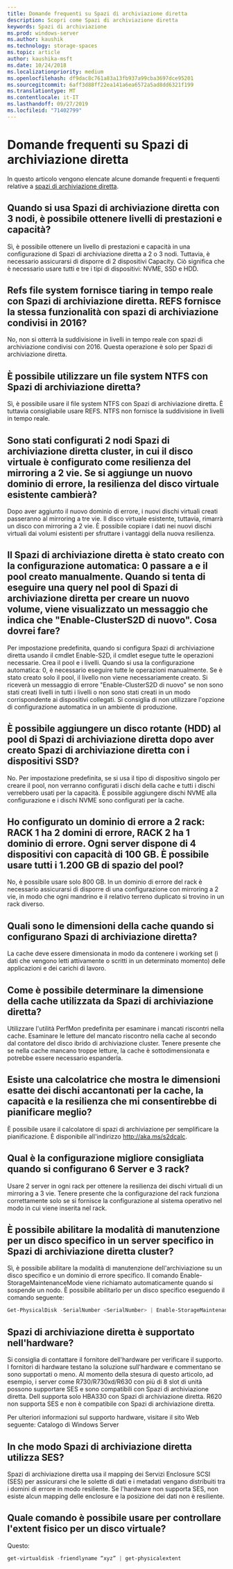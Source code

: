 ```yaml
---
title: Domande frequenti su Spazi di archiviazione diretta
description: Scopri come Spazi di archiviazione diretta
keywords: Spazi di archiviazione
ms.prod: windows-server
ms.author: kaushik
ms.technology: storage-spaces
ms.topic: article
author: kaushika-msft
ms.date: 10/24/2018
ms.localizationpriority: medium
ms.openlocfilehash: df9dac8c761a83a13fb937a99cba3697dce95201
ms.sourcegitcommit: 6aff3d88ff22ea141a6ea6572a5ad8dd6321f199
ms.translationtype: MT
ms.contentlocale: it-IT
ms.lasthandoff: 09/27/2019
ms.locfileid: "71402799"
---
```

# <a name="storage-spaces-direct---frequently-asked-questions-faq"></a>Domande frequenti su Spazi di archiviazione diretta

In questo articolo vengono elencate alcune domande frequenti e frequenti relative a [spazi di archiviazione diretta](storage-spaces-direct-overview.md).

## <a name="when-you-use-storage-spaces-direct-with-3-nodes-can-you-get-both-performance-and-capacity-tiers"></a>Quando si usa Spazi di archiviazione diretta con 3 nodi, è possibile ottenere livelli di prestazioni e capacità?

Sì, è possibile ottenere un livello di prestazioni e capacità in una configurazione di Spazi di archiviazione diretta a 2 o 3 nodi. Tuttavia, è necessario assicurarsi di disporre di 2 dispositivi Capacity. Ciò significa che è necessario usare tutti e tre i tipi di dispositivi: NVME, SSD e HDD.
 
## <a name="refs-file-system-provides-real-time-tiaring-with-storage-spaces-direct-does-refs-provides-the-same-functionality-with-shared-storage-spaces-in-2016"></a>Refs file system fornisce tiaring in tempo reale con Spazi di archiviazione diretta. REFS fornisce la stessa funzionalità con spazi di archiviazione condivisi in 2016?

No, non si otterrà la suddivisione in livelli in tempo reale con spazi di archiviazione condivisi con 2016. Questa operazione è solo per Spazi di archiviazione diretta. 
 
## <a name="can-i-use-an-ntfs-file-system-with-storage-spaces-direct"></a>È possibile utilizzare un file system NTFS con Spazi di archiviazione diretta?
  
Sì, è possibile usare il file system NTFS con Spazi di archiviazione diretta. È tuttavia consigliabile usare REFS. NTFS non fornisce la suddivisione in livelli in tempo reale. 
 
## <a name="i-have-configured-2-node-storage-spaces-direct-clusters-where-the-virtual-disk-is-configured-as-2-way-mirror-resiliency-if-i-add-a-new-fault-domain-will-the-resiliency-of-the-existing-virtual-disk-change"></a>Sono stati configurati 2 nodi Spazi di archiviazione diretta cluster, in cui il disco virtuale è configurato come resilienza del mirroring a 2 vie. Se si aggiunge un nuovo dominio di errore, la resilienza del disco virtuale esistente cambierà?

Dopo aver aggiunto il nuovo dominio di errore, i nuovi dischi virtuali creati passeranno al mirroring a tre vie. Il disco virtuale esistente, tuttavia, rimarrà un disco con mirroring a 2 vie. È possibile copiare i dati nei nuovi dischi virtuali dai volumi esistenti per sfruttare i vantaggi della nuova resilienza.
 
## <a name="the-storage-spaces-direct-was-created-using-the-autoconfig0-switch-and-the-pool-created-manually-when-i-try-to-query-the-storage-spaces-direct-pool-to-create-a-new-volume-i-get-a-message-that-says-enable-clusters2d-again-what-should-i-do"></a>Il Spazi di archiviazione diretta è stato creato con la configurazione automatica: 0 passare a e il pool creato manualmente. Quando si tenta di eseguire una query nel pool di Spazi di archiviazione diretta per creare un nuovo volume, viene visualizzato un messaggio che indica che "Enable-ClusterS2D di nuovo". Cosa dovrei fare?

Per impostazione predefinita, quando si configura Spazi di archiviazione diretta usando il cmdlet Enable-S2D, il cmdlet esegue tutte le operazioni necessarie. Crea il pool e i livelli. Quando si usa la configurazione automatica: 0, è necessario eseguire tutte le operazioni manualmente. Se è stato creato solo il pool, il livello non viene necessariamente creato. Si riceverà un messaggio di errore "Enable-ClusterS2D di nuovo" se non sono stati creati livelli in tutti i livelli o non sono stati creati in un modo corrispondente ai dispositivi collegati. Si consiglia di non utilizzare l'opzione di configurazione automatica in un ambiente di produzione. 
 
## <a name="is-it-possible-to-add-a-spinning-disk-hdd-to-the-storage-spaces-direct-pool-after-you-have-created-storage-spaces-direct-with-ssd-devices"></a>È possibile aggiungere un disco rotante (HDD) al pool di Spazi di archiviazione diretta dopo aver creato Spazi di archiviazione diretta con i dispositivi SSD?

No. Per impostazione predefinita, se si usa il tipo di dispositivo singolo per creare il pool, non verranno configurati i dischi della cache e tutti i dischi verrebbero usati per la capacità. È possibile aggiungere dischi NVME alla configurazione e i dischi NVME sono configurati per la cache.
 
## <a name="i-have-configured-a-2-rack-fault-domain-rack-1-has-2-fault-domains-rack-2-has-1-fault-domain-each-server-has-4-capacity-100-gb-devices-can-i-use-all-1200-gb-of-space-from-the-pool"></a>Ho configurato un dominio di errore a 2 rack: RACK 1 ha 2 domini di errore, RACK 2 ha 1 dominio di errore. Ogni server dispone di 4 dispositivi con capacità di 100 GB. È possibile usare tutti i 1.200 GB di spazio del pool?

No, è possibile usare solo 800 GB. In un dominio di errore del rack è necessario assicurarsi di disporre di una configurazione con mirroring a 2 vie, in modo che ogni mandrino e il relativo terreno duplicato si trovino in un rack diverso.
 
## <a name="what-should-the-cache-size-be-when-i-am-configuring-storage-spaces-direct"></a>Quali sono le dimensioni della cache quando si configurano Spazi di archiviazione diretta?

La cache deve essere dimensionata in modo da contenere i working set (i dati che vengono letti attivamente o scritti in un determinato momento) delle applicazioni e dei carichi di lavoro.

## <a name="how-can-i-determine-the-size-of-cache-that-is-being-used-by-storage-spaces-direct"></a>Come è possibile determinare la dimensione della cache utilizzata da Spazi di archiviazione diretta?

Utilizzare l'utilità PerfMon predefinita per esaminare i mancati riscontri nella cache. Esaminare le letture del mancato riscontro nella cache al secondo dal contatore del disco ibrido di archiviazione cluster. Tenere presente che se nella cache mancano troppe letture, la cache è sottodimensionata e potrebbe essere necessario espanderla. 
 
## <a name="is-there-a-calculator-that-shows-the-exact-size-of-the-disks-that-are-being-set-aside-for-cache-capacity-and-resiliency-that-would-enable-me-to-plan-better"></a>Esiste una calcolatrice che mostra le dimensioni esatte dei dischi accantonati per la cache, la capacità e la resilienza che mi consentirebbe di pianificare meglio?

È possibile usare il calcolatore di spazi di archiviazione per semplificare la pianificazione. È disponibile all'indirizzo http://aka.ms/s2dcalc.
 
## <a name="what-is-the-best-configuration-that-you-would-recommend-when-configuring-6-servers-and-3-racks"></a>Qual è la configurazione migliore consigliata quando si configurano 6 Server e 3 rack?

Usare 2 server in ogni rack per ottenere la resilienza dei dischi virtuali di un mirroring a 3 vie. Tenere presente che la configurazione del rack funziona correttamente solo se si fornisce la configurazione al sistema operativo nel modo in cui viene inserita nel rack. 
 
## <a name="can-i-enable-maintenance-mode-for-a-specific-disk-on-a-specific-server-in-storage-spaces-direct-cluster"></a>È possibile abilitare la modalità di manutenzione per un disco specifico in un server specifico in Spazi di archiviazione diretta cluster?

Sì, è possibile abilitare la modalità di manutenzione dell'archiviazione su un disco specifico e un dominio di errore specifico. Il comando Enable-StorageMaintenanceMode viene richiamato automaticamente quando si sospende un nodo. È possibile abilitarlo per un disco specifico eseguendo il comando seguente:

```powershell
Get-PhysicalDisk -SerialNumber <SerialNumber> | Enable-StorageMaintenanceMode
```

## <a name="is-storage-spaces-direct-supported-on-my-hardware"></a>Spazi di archiviazione diretta è supportato nell'hardware?

Si consiglia di contattare il fornitore dell'hardware per verificare il supporto. I fornitori di hardware testano la soluzione sull'hardware e commentano se sono supportati o meno. Al momento della stesura di questo articolo, ad esempio, i server come R730/R730xd/R630 con più di 8 slot di unità possono supportare SES e sono compatibili con Spazi di archiviazione diretta. Dell supporta solo HBA330 con Spazi di archiviazione diretta. R620 non supporta SES e non è compatibile con Spazi di archiviazione diretta.

Per ulteriori informazioni sul supporto hardware, visitare il sito Web seguente: Catalogo di Windows Server
 
## <a name="how-does-storage-spaces-direct-make-use-of-ses"></a>In che modo Spazi di archiviazione diretta utilizza SES?

Spazi di archiviazione diretta usa il mapping dei Servizi Enclosure SCSI (SES) per assicurarsi che le solette di dati e i metadati vengano distribuiti tra i domini di errore in modo resiliente. Se l'hardware non supporta SES, non esiste alcun mapping delle enclosure e la posizione dei dati non è resiliente.
 
## <a name="what-command-can-you-use-to-check-the-physical-extent-for-a-virtual-disk"></a>Quale comando è possibile usare per controllare l'extent fisico per un disco virtuale?
  
Questo:

```powershell
get-virtualdisk -friendlyname “xyz” | get-physicalextent
```
